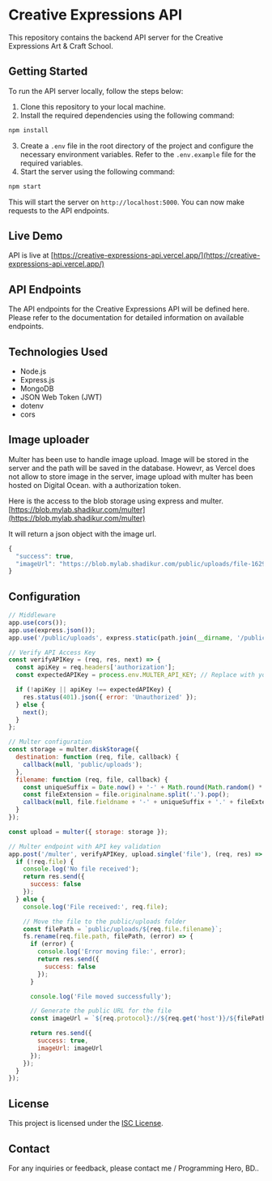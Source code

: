 # Creative Expressions API

This repository contains the backend API server for the Creative Expressions Art & Craft School.

## Getting Started

To run the API server locally, follow the steps below:

1. Clone this repository to your local machine.
2. Install the required dependencies using the following command:

```javascript
npm install
```

3. Create a `.env` file in the root directory of the project and configure the necessary environment variables. Refer to the `.env.example` file for the required variables.
4. Start the server using the following command:

```javascript
npm start
```

This will start the server on `http://localhost:5000`. You can now make requests to the API endpoints.

## Live Demo
API is live at [https://creative-expressions-api.vercel.app/](https://creative-expressions-api.vercel.app/)

## API Endpoints

The API endpoints for the Creative Expressions API will be defined here. Please refer to the documentation for detailed information on available endpoints.

## Technologies Used

- Node.js
- Express.js
- MongoDB
- JSON Web Token (JWT)
- dotenv
- cors

## Image uploader
Multer has been use to handle image upload. Image will be stored in the server and the path will be saved in the database. Howevr, as Vercel does not allow to store image in the server, image upload with multer has been hosted on Digital Ocean. with a authorization token.

Here is the access to the blob storage using express and multer.
[https://blob.mylab.shadikur.com/multer](https://blob.mylab.shadikur.com/multer)

It will return a json object with the image url.

```javascript
{
  "success": true,
  "imageUrl": "https://blob.mylab.shadikur.com/public/uploads/file-1629780560799-1000000000.jpg"
}
```


## Configuration

```javascript	
// Middleware
app.use(cors());
app.use(express.json());
app.use('/public/uploads', express.static(path.join(__dirname, '/public/uploads')));

// Verify API Access Key
const verifyAPIKey = (req, res, next) => {
  const apiKey = req.headers['authorization'];
  const expectedAPIKey = process.env.MULTER_API_KEY; // Replace with your generated API access key

  if (!apiKey || apiKey !== expectedAPIKey) {
    res.status(401).json({ error: 'Unauthorized' });
  } else {
    next();
  }
};

// Multer configuration
const storage = multer.diskStorage({
  destination: function (req, file, callback) {
    callback(null, 'public/uploads');
  },
  filename: function (req, file, callback) {
    const uniqueSuffix = Date.now() + '-' + Math.round(Math.random() * 1E9);
    const fileExtension = file.originalname.split('.').pop();
    callback(null, file.fieldname + '-' + uniqueSuffix + '.' + fileExtension);
  }
});

const upload = multer({ storage: storage });

// Multer endpoint with API key validation
app.post('/multer', verifyAPIKey, upload.single('file'), (req, res) => {
  if (!req.file) {
    console.log('No file received');
    return res.send({
      success: false
    });
  } else {
    console.log('File received:', req.file);

    // Move the file to the public/uploads folder
    const filePath = `public/uploads/${req.file.filename}`;
    fs.rename(req.file.path, filePath, (error) => {
      if (error) {
        console.log('Error moving file:', error);
        return res.send({
          success: false
        });
      }

      console.log('File moved successfully');

      // Generate the public URL for the file
      const imageUrl = `${req.protocol}://${req.get('host')}/${filePath}`;

      return res.send({
        success: true,
        imageUrl: imageUrl
      });
    });
  }
});
```

## License

This project is licensed under the [ISC License](LICENSE).

## Contact

For any inquiries or feedback, please contact me / Programming Hero, BD..


